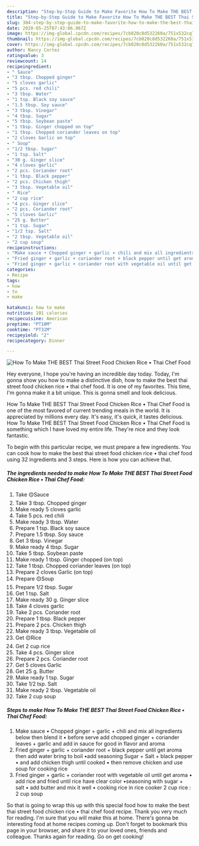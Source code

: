 ```yaml
---
description: "Step-by-Step Guide to Make Favorite How To Make THE BEST Thai Street Food Chicken Rice • Thai Chef Food"
title: "Step-by-Step Guide to Make Favorite How To Make THE BEST Thai Street Food Chicken Rice • Thai Chef Food"
slug: 384-step-by-step-guide-to-make-favorite-how-to-make-the-best-thai-street-food-chicken-rice-thai-chef-food
date: 2020-05-25T07:43:06.067Z
image: https://img-global.cpcdn.com/recipes/7cb020c8d532260a/751x532cq70/how-to-make-the-best-thai-street-food-chicken-rice-•-thai-chef-food-recipe-main-photo.jpg
thumbnail: https://img-global.cpcdn.com/recipes/7cb020c8d532260a/751x532cq70/how-to-make-the-best-thai-street-food-chicken-rice-•-thai-chef-food-recipe-main-photo.jpg
cover: https://img-global.cpcdn.com/recipes/7cb020c8d532260a/751x532cq70/how-to-make-the-best-thai-street-food-chicken-rice-•-thai-chef-food-recipe-main-photo.jpg
author: Nancy Cortez
ratingvalue: 3
reviewcount: 14
recipeingredient:
- " Sauce"
- "3 tbsp. Chopped ginger"
- "5 cloves garlic"
- "5 pcs. red chili"
- "3 tbsp. Water"
- "1 tsp. Black soy sauce"
- "1.5 tbsp. Soy sauce"
- "3 tbsp. Vinegar"
- "4 tbsp. Sugar"
- "5 tbsp. Soybean paste"
- "1 tbsp. Ginger chopped on top"
- "1 tbsp. Chopped coriander leaves on top"
- "2 cloves Garlic on top"
- " Soup"
- "1/2 tbsp. Sugar"
- "1 tsp. Salt"
- "30 g. Ginger slice"
- "4 cloves garlic"
- "2 pcs. Coriander root"
- "1 tbsp. Black pepper"
- "2 pcs. Chicken thigh"
- "3 tbsp. Vegetable oil"
- " Rice"
- "2 cup rice"
- "4 pcs. Ginger slice"
- "2 pcs. Coriander root"
- "5 cloves Garlic"
- "25 g. Butter"
- "1 tsp. Sugar"
- "1/2 tsp. Salt"
- "2 tbsp. Vegetable oil"
- "2 cup soup"
recipeinstructions:
- "Make sauce • Chopped ginger + garlic + chili and mix all ingredients below then blend it • before serve add chopped ginger + coriander leaves + garlic and add in sauce for good in flavor and aroma"
- "Fried ginger + garlic + coriander root + black pepper until get aroma then add water bring to boil •add seasoning Sugar + Salt + black pepper • and add chicken thigh until cooked • then remove chicken and use soup for cooking rice"
- "Fried ginger + garlic + coriander root with vegetable oil until get aroma • add rice and fried until rice have clear color •seasoning with sugar + salt • add butter and mix it well • cooking rice in rice cooker 2 cup rice : 2 cup soup"
categories:
- Recipe
tags:
- how
- to
- make

katakunci: how to make 
nutrition: 101 calories
recipecuisine: American
preptime: "PT10M"
cooktime: "PT32M"
recipeyield: "2"
recipecategory: Dinner

---
```



![How To Make THE BEST Thai Street Food Chicken Rice • Thai Chef Food](https://img-global.cpcdn.com/recipes/7cb020c8d532260a/751x532cq70/how-to-make-the-best-thai-street-food-chicken-rice-•-thai-chef-food-recipe-main-photo.jpg)

Hey everyone, I hope you're having an incredible day today. Today, I'm gonna show you how to make a distinctive dish, how to make the best thai street food chicken rice • thai chef food. It is one of my favorites. This time, I'm gonna make it a bit unique. This is gonna smell and look delicious.

How To Make THE BEST Thai Street Food Chicken Rice • Thai Chef Food is one of the most favored of current trending meals in the world. It is appreciated by millions every day. It's easy, it's quick, it tastes delicious. How To Make THE BEST Thai Street Food Chicken Rice • Thai Chef Food is something which I have loved my entire life. They're nice and they look fantastic.




To begin with this particular recipe, we must prepare a few ingredients. You can cook how to make the best thai street food chicken rice • thai chef food using 32 ingredients and 3 steps. Here is how you can achieve that.

##### The ingredients needed to make How To Make THE BEST Thai Street Food Chicken Rice • Thai Chef Food:

1. Take  🟡Sauce
1. Take 3 tbsp. Chopped ginger
1. Make ready 5 cloves garlic
1. Take 5 pcs. red chili
1. Make ready 3 tbsp. Water
1. Prepare 1 tsp. Black soy sauce
1. Prepare 1.5 tbsp. Soy sauce
1. Get 3 tbsp. Vinegar
1. Make ready 4 tbsp. Sugar
1. Take 5 tbsp. Soybean paste
1. Make ready 1 tbsp. Ginger chopped (on top)
1. Take 1 tbsp. Chopped coriander leaves (on top)
1. Prepare 2 cloves Garlic (on top)
1. Prepare  🟡Soup
1. Prepare 1/2 tbsp. Sugar
1. Get 1 tsp. Salt
1. Make ready 30 g. Ginger slice
1. Take 4 cloves garlic
1. Take 2 pcs. Coriander root
1. Prepare 1 tbsp. Black pepper
1. Prepare 2 pcs. Chicken thigh
1. Make ready 3 tbsp. Vegetable oil
1. Get  🟡Rice
1. Get 2 cup rice
1. Take 4 pcs. Ginger slice
1. Prepare 2 pcs. Coriander root
1. Get 5 cloves Garlic
1. Get 25 g. Butter
1. Make ready 1 tsp. Sugar
1. Take 1/2 tsp. Salt
1. Make ready 2 tbsp. Vegetable oil
1. Take 2 cup soup




##### Steps to make How To Make THE BEST Thai Street Food Chicken Rice • Thai Chef Food:

1. Make sauce • Chopped ginger + garlic + chili and mix all ingredients below then blend it • before serve add chopped ginger + coriander leaves + garlic and add in sauce for good in flavor and aroma
1. Fried ginger + garlic + coriander root + black pepper until get aroma then add water bring to boil •add seasoning Sugar + Salt + black pepper • and add chicken thigh until cooked • then remove chicken and use soup for cooking rice
1. Fried ginger + garlic + coriander root with vegetable oil until get aroma • add rice and fried until rice have clear color •seasoning with sugar + salt • add butter and mix it well • cooking rice in rice cooker 2 cup rice : 2 cup soup




So that is going to wrap this up with this special food how to make the best thai street food chicken rice • thai chef food recipe. Thank you very much for reading. I'm sure that you will make this at home. There's gonna be interesting food at home recipes coming up. Don't forget to bookmark this page in your browser, and share it to your loved ones, friends and colleague. Thanks again for reading. Go on get cooking!
